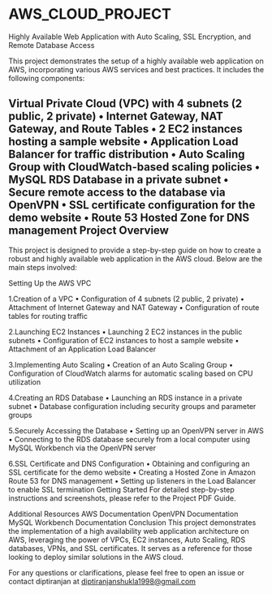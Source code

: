 # AWS_CLOUD_PROJECT
Highly Available Web Application with Auto Scaling, SSL Encryption, and Remote Database Access

This project demonstrates the setup of a highly available web application on AWS, incorporating various AWS services and best practices. It includes the following components:

Virtual Private Cloud (VPC) with 4 subnets (2 public, 2 private)
•	Internet Gateway, NAT Gateway, and Route Tables
•	2 EC2 instances hosting a sample website
•	Application Load Balancer for traffic distribution
•	Auto Scaling Group with CloudWatch-based scaling policies
•	MySQL RDS Database in a private subnet
•	Secure remote access to the database via OpenVPN
•	SSL certificate configuration for the demo website
•	Route 53 Hosted Zone for DNS management
Project Overview
-----------------------------------------------------------------------------------------------------------------------------------------
This project is designed to provide a step-by-step guide on how to create a robust and highly available web application in the AWS cloud. Below are the main steps involved:

Setting Up the AWS VPC

1.Creation of a VPC
•	Configuration of 4 subnets (2 public, 2 private)
•	Attachment of Internet Gateway and NAT Gateway
•	Configuration of route tables for routing traffic

2.Launching EC2 Instances
•	Launching 2 EC2 instances in the public subnets
•	Configuration of EC2 instances to host a sample website
•	Attachment of an Application Load Balancer

3.Implementing Auto Scaling
•	Creation of an Auto Scaling Group
•	Configuration of CloudWatch alarms for automatic scaling based on CPU utilization

4.Creating an RDS Database
•	Launching an RDS instance in a private subnet
•	Database configuration including security groups and parameter groups

5.Securely Accessing the Database
•	Setting up an OpenVPN server in AWS
•	Connecting to the RDS database securely from a local computer using MySQL Workbench via the OpenVPN server

6.SSL Certificate and DNS Configuration
•	Obtaining and configuring an SSL certificate for the demo website
•	Creating a Hosted Zone in Amazon Route 53 for DNS management
•	Setting up listeners in the Load Balancer to enable SSL termination
Getting Started
For detailed step-by-step instructions and screenshots, please refer to the Project PDF Guide.

Additional Resources
AWS Documentation
OpenVPN Documentation
MySQL Workbench Documentation
Conclusion
This project demonstrates the implementation of a high availability web application architecture on AWS, leveraging the power of VPCs, EC2 instances, Auto Scaling, RDS databases, VPNs, and SSL certificates. It serves as a reference for those looking to deploy similar solutions in the AWS cloud.

For any questions or clarifications, please feel free to open an issue or contact diptiranjan at diptiranjanshukla1998@gmail.com
